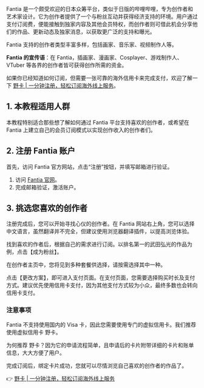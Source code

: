 Fantia 是一个颇受欢迎的日本众筹平台，类似于日版的哔哩哔哩，专为创作者和艺术家设计。它为创作者提供了一个与粉丝互动并获得经济支持的环境。用户通过支付订阅费，便能接触到独家内容及其他会员特权，而创作者则可借此机会分享他们的作品、更新动态及独家消息，以获取更广泛的支持和曝光。

Fantia 支持的创作者类型丰富多样，包括画家、音乐家、视频制作人等。

**Fantia 的宣传语**：在 Fantia，插画家、漫画家、Cosplayer、游戏制作人、VTuber 等各界的创作者皆可获得创作所需的资金。

如果你已经知道如何订阅，但需要一张可靠的海外信用卡来完成支付，欢迎了解一下 [野卡 | 一分钟注册，轻松订阅海外线上服务](https://bit.ly/bewildcard)。

## 1. 本教程适用人群

本教程特别适合那些想了解如何通过 Fantia 平台支持喜欢的创作者，或希望在 Fantia 上建立自己的会员订阅模式以实现创作收入的创作者们。

## 2. 注册 Fantia 账户

首先，访问 Fantia 官方网站，点击“注册”按钮，并填写邮箱进行验证。

1. 访问 [Fantia 官网](https://fantia.jp/?locale=zh-cn)。
2. 完成邮箱验证，激活账户。

## 3. 挑选您喜欢的创作者

注册完成后，您可以开始寻找心仪的创作者。在 Fantia 网站右上角，您可以选择中文语言，虽然翻译并不完全，但建议使用浏览器翻译插件，以提高浏览体验。

找到喜欢的作者后，根据自己的需求进行订阅。以排名第一的武田弘光的作品为例，点击【成为粉丝】。

在创作者主页中，您将见到多种套餐供选择，请按需选择其中一种。

点击【更改方案】，即可进入支付页面。在支付页面，您需要选择购买时长及支付方式。建议优先使用信用卡支付，因为其他支付方式较为小众，最终多数也会转向信用卡支付。

### 注意事项

Fantia 不支持使用国内的 Visa 卡，因此您需要使用专门的虚拟信用卡。我们推荐使用虚拟信用卡 野卡。

为何推荐 野卡？因为它的申请流程简单，且申请后的卡片附带详细的卡片和账单信息，大大方便了用户。

完成订阅后，绑定卡片成功，您就可以尽情浏览自己喜欢的创作者的作品了。

👉 [野卡 | 一分钟注册，轻松订阅海外线上服务](https://bit.ly/bewildcard)